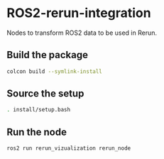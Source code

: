 # ROS2-rerun-integration

Nodes to transform ROS2 data to be used in Rerun.

## Build the package

```bash
colcon build --symlink-install
```

## Source the setup
```bash
. install/setup.bash
```

## Run the node
```bash
ros2 run rerun_vizualization rerun_node
```
